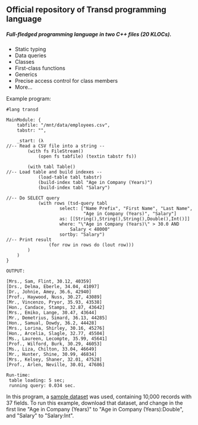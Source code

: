 ## Official repository of Transd programming language

##### Full-fledged programming language in two C++ files (20 KLOCs).

* Static typing
* Data queries
* Classes
* First-class functions
* Generics
* Precise access control for class members
* More...

Example program:

```
#lang transd

MainModule: {
    tabfile: "/mnt/data/employees.csv",
    tabstr: "",

    _start: (λ 
//-- Read a CSV file into a string --
        (with fs FileStream()
            (open fs tabfile) (textin tabstr fs))

        (with tabl Table()
//-- Load table and build indexes --
            (load-table tabl tabstr)
            (build-index tabl "Age in Company (Years)")
            (build-index tabl "Salary")

//-- Do SELECT query
            (with rows (tsd-query tabl 
                    select: ["Name Prefix", "First Name", "Last Name",
                             "Age in Company (Years)", "Salary"]
                    as: [[String(),String(),String(),Double(),Int()]]
                    where: "\"Age in Company (Years)\" > 30.0 AND 
                        Salary < 48000"
                    sortby: "Salary")
//-- Print result
                (for row in rows do (lout row)))
        )
    )
}

OUTPUT:

[Mrs., Sam, Flint, 30.12, 40359]
[Drs., Delma, Eberle, 34.04, 41097]
[Dr., Johnie, Amey, 36.6, 42940]
[Prof., Haywood, Nuss, 30.27, 43089]
[Mr., Vincenzo, Pryor, 35.93, 43538]
[Hon., Candace, Stamps, 32.87, 43642]
[Mrs., Emiko, Lange, 30.47, 43644]
[Mr., Demetrius, Simard, 36.13, 44285]
[Hon., Samual, Dowdy, 36.2, 44428]
[Mrs., Lorina, Shirley, 30.16, 45276]
[Hon., Arcelia, Slagle, 32.77, 45504]
[Ms., Laureen, Lecompte, 35.99, 45641]
[Prof., Wilford, Burk, 30.29, 46053]
[Ms., Liza, Chilton, 33.04, 46649]
[Mr., Hunter, Shine, 30.99, 46834]
[Mrs., Kelsey, Shaner, 32.01, 47528]
[Prof., Arlen, Neville, 30.01, 47686]

Run-time:
 table loading: 5 sec;
 running query: 0.034 sec.
```

In this program, a [sample dataset](https://eforexcel.com/wp/downloads-16-sample-csv-files-data-sets-for-testing/) was used, containing 10,000 records with 37 fields. To run this example, download that dataset, and change in the first line "Age in Company (Years)" to "Age in Company (Years):Double", and "Salary" to "Salary:Int".
